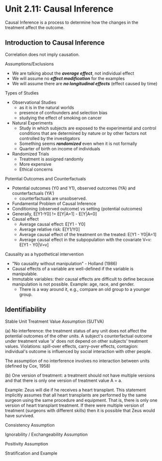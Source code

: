 # Unit 2.11: Causal Inference

Causal Inference is a process to determine how the changes in the treatment affect the outcome.

## Introduction to Causal Inference

Correlation does not imply causation.

Assumptions/Exclusions
   * We are talking about the ***average effect***, not individual effect
   * We will assume no ***effect modification*** for the examples
   * We will assume there are ***no longitudinal effects*** (effect caused by time)
   
Types of Studies
  * Observational Studies
    * as it is in the natural worlds
    * presence of confounders and selection bias
    * studying the effect of smoking on cancer
  * Natural Experiments
    * Study in which subjects are exposed to the experimental and control conditions that are determined by nature or by other factors not controlled by the investigators
    * Something seems ***randomized*** even when it is not formally
    * Quarter of birth on income of individuals
  * Randomized Trials
    * Treatment is assigned randomly
    * More expensive
    * Ethical concerns
   
Potential Outcomes and Counterfactuals
  * Potential outcomes (Y0 and Y1), observed outcomes (YA) and counterfactuals (YA')
    * counterfactuals are unsobserved.
  * Fundamental Problem of Causal Inference
  * Conditioning (observed outcome) vs setting (potential outcomes)
  * Generally, E[Y1-Y0] != E[Y|A=1] - E[Y|A=0]
  * Causal effect
    * Average causal effect: E[Y1 - Y0]
    * Average relative risk: E[Y1/Y0]
    * Average causal effect of the treatment on the treated: E[Y1 - Y0|A=1]
    * Average causal effect in the subpopulation with the covariate V=v: E[Y1 - Y0|V=v]
    
Causality as a hypothetical intervention    
  * "No causality without manipulation" - Holland (1986)
  * Causal effects of a variable are well-defined if the variable is manipulable.
  * Immutable variables: their causal effects are difficult to define because manipulation is not possible. Example: age, race, and gender.
    * There is a way around it, e.g., compare an old group to a younger group.

## Identifiability

Stable Unit Treatment Value Assumption (SUTVA)

(a) No interference: the treatment status of any unit does not affect the potential outcomes of the other units. A subject's counterfactual outcome under treatment value 'a' does not depend on other subjects' treatment values. Violations: spill-over effects, carry-over effects, contagion: individual's outcome is influenced by social interaction with other people.
  
The assumption of no interference involves no interaction between units (defined by Cox, 1958)

(b) One version of treatment: a treatment should not have multiple versions and that there is only one version of treatment value A = a.

Example: Zeus will die if he receives a heart transplant. This statement implicitly assumes that all heart transplants are performed by the same surgeon using the same procedure and equipment. That is, there is only one version of heart transplant treatment. If there were multiple version of treatment (surgeons with different skills) then it is possible that Zeus would have survived.
  

Consistency Assumption

Ignorability / Exchangeability Assumption

Positivity Assumption

Stratification and Example


